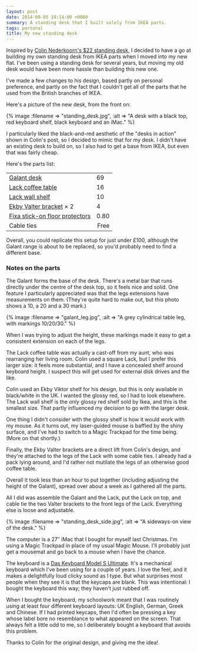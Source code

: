 ```yaml
---
layout: post
date: 2014-09-05 19:14:00 +0000
summary: A standing desk that I built solely from IKEA parts.
tags: personal
title: My new standing desk
---
```


Inspired by [Colin Nederkoorn's $22 standing desk][colin], I decided to have a go at building my own standing desk from IKEA parts when I moved into my new flat. I've been using a standing desk for several years, but moving my old desk would have been more hassle than building this new one.

I've made a few changes to his design, based partly on personal preference, and partly on the fact that I couldn't get all of the parts that he used from the British branches of IKEA.

Here's a picture of the new desk, from the front on:

{%
  image :filename => "standing_desk.jpg",
  :alt => "A desk with a black top, red keyboard shelf, black keyboard and an iMac."
%}

<!-- summary -->

I particularly liked the black-and-red aesthetic of the "desks in action" shown in Colin's post, so I decided to mimic that for my desk. I didn't have an existing desk to build on, so I also had to get a base from IKEA, but even that was fairly cheap.

Here's the parts list:

<table id="pricelist">
  <tr>
    <td>
      <a href="http://www.ikea.com/gb/en/catalog/products/S69857764/">Galant desk</a>
    </td>
    <td class="price">
      69
    </td>
  </tr>
  <tr>
    <td>
      <a href="http://www.ikea.com/gb/en/catalog/products/00095036/#/40104294">Lack coffee table</a>
    </td>
    <td class="price">
      16
    </td>
  </tr>
  <tr>
    <td>
      <a href="http://www.ikea.com/gb/en/catalog/products/90282180/#/50193732">Lack wall shelf</a>
    </td>
    <td class="price">
      10
    </td>
  </tr>
  <tr>
    <td>
      <a href="http://www.ikea.com/gb/en/catalog/products/00167472/">Ekby Valter bracket</a> × 2
    </td>
    <td class="price">
      4
    </td>
  </tr>
  <tr>
    <td>
      <a href="http://www.ikea.com/gb/en/catalog/products/24155600/">Fixa stick-on floor protectors</a>
    </td>
    <td class="price">
      0.80
    </td>
  </tr>
  <tr>
    <td>
      Cable ties
    </td>
    <td style="float:right;">
      Free
    </td>
  </tr>
</table>

Overall, you could replicate this setup for just under £100, although the Galant range is about to be replaced, so you'd probably need to find a different base.

### Notes on the parts

The Galant forms the base of the desk. There's a metal bar that runs directly under the centre of the desk top, so it feels nice and solid. One feature I particularly appreciated was that the legs extensions have measurements on them. (They're quite hard to make out, but this photo shows a 10, a 20 and a 30 mark.)

{%
  image :filename => "galant_leg.jpg",
  :alt => "A grey cylindrical table leg, with markings 10/20/30."
%}

When I was trying to adjust the height, these markings made it easy to get a consistent extension on each of the legs.

The Lack coffee table was actually a cast-off from my aunt, who was rearranging her living room. Colin used a square Lack, but I prefer this larger size: it feels more substantial, and I have a concealed shelf around keyboard height. I suspect this will get used for external disk drives and the like.

Colin used an Ekby Viktor shelf for his design, but this is only available in black/white in the UK. I wanted the glossy red, so I had to look elsewhere. The Lack wall shelf is the *only* glossy red shelf sold by Ikea, and this is the smallest size. That partly influenced my decision to go with the larger desk.

One thing I didn't consider with the glossy shelf is how it would work with my mouse. As it turns out, my laser-guided mouse is baffled by the shiny surface, and I've had to switch to a Magic Trackpad for the time being. (More on that shortly.)

Finally, the Ekby Valter brackets are a direct lift from Colin's design, and they're attached to the legs of the Lack with some cable ties. I already had a pack lying around, and I'd rather not mutilate the legs of an otherwise good coffee table.

Overall it took less than an hour to put together (including adjusting the height of the Galant), spread over about a week as I gathered all the parts.

All I did was assemble the Galant and the Lack, put the Lack on top, and cable tie the two Valter brackets to the front legs of the Lack. Everything else is loose and adjustable.

{%
  image :filename => "standing_desk_side.jpg",
  :alt => "A sideways-on view of the desk."
%}

The computer is a 27″ iMac that I bought for myself last Christmas. I'm using a Magic Trackpad in place of my usual Magic Mouse. I'll probably just get a mousemat and go back to a mouse when I have the chance.

The keyboard is a [Das Keyboard Model S Ultimate][das]. It's a mechanical keyboard which I've been using for a couple of years. I love the feel, and it makes a delightfully loud clicky sound as I type. But what surprises most people when they see it is that the keycaps are blank. This was intentional: I bought the keyboard this way; they haven't just rubbed off.

When I bought the keyboard, my schoolwork meant that I was routinely using at least four different keyboard layouts: UK English, German, Greek and Chinese. If I had printed keycaps, then I'd often be pressing a key whose label bore no resemblance to what appeared on the screen. That always felt a little odd to me, so I deliberately bought a keyboard that avoids this problem.

<!-- There are some more photos of the desk on [my Flickr page][flickr]. As I tweak the setup, I'll add new pictures there. -->

Thanks to Colin for the original design, and giving me the idea!

[colin]: http://iamnotaprogrammer.com/Ikea-Standing-desk-for-22-dollars.html
[das]: http://shop.daskeyboard.com/collections/products/products/das-keyboard-ultimate-model-s
[flickr]: https://www.flickr.com/photos/alexwlchan/sets/72157646856004900/